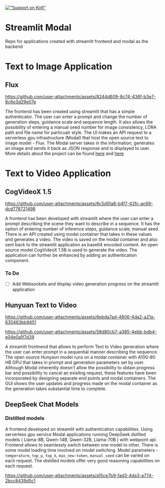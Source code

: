 [!["Support on Kofi"](https://cdn.prod.website-files.com/5c14e387dab576fe667689cf/670f5a02fcf48af59c591185_support_me_on_kofi_dark-p-500.png)](https://ko-fi.com/apaul)


# Streamlit Modal
Repo for applications created with streamlit frontend and modal as the backend

# Text to Image Application

## Flux
https://github.com/user-attachments/assets/8244d609-8c74-436f-b3e7-8c6e3d29e07e

The frontend has been created using streamlit that has a simple authenticator. The user can enter a prompt and change the number of generation steps, guidance scale and sequence length. It also allows the possibility of entering a manual seed number for image consistency, LORA path and file name for particualr style. The UI makes an API request to a serverless gpu infrastructure (Modal) that host the open source text to image model - Flux. The Modal server takes in the information, generates an image and sends it back as JSON response and is displayed to user. More details about the project can be found [here](https://medium.com/@avishekpaul31/how-to-create-web-applications-with-gpu-serverless-infrastructure-35eff89c74ed) and [here](https://github.com/AvisP/Streamlit_modal/tree/main/TexttoImage/Flux)

# Text to Video Application 

## CogVideoX 1.5 
https://github.com/user-attachments/assets/6c5d5fa8-b4f7-42fc-ac69-dcd778721498

A frontend has been developed with streamlit where the user can enter a prompt describing the scene they want to describe in a sequence. It has the option of entering number of inference steps, guidance scale, manual seed. There is an API created using modal container that takes in these values and generates a video. The video is saved on the modal container and also sent back to the streamlit application as base64 encoded content. An open source model CogVideoX 1.5B is used to generate the video. The application can further be enhanced by adding an authentication component.
### To Do
- [ ] Add Websockets and display video generation progress on the streamlit application

## Hunyuan Text to Video
https://github.com/user-attachments/assets/6ebda7ad-4806-4da2-a21a-635463bb9451

https://github.com/user-attachments/assets/58d80cb7-a385-4ebb-bdb4-e04e0a1f7d39

A streamlit frontnend that allows to perform Text to Video generation where the user can enter prompt in a sequential manner describing the sequence. The open source Hunyaun model runs on a modal container with A100-80 HB GPU that takes in prompt and generation parameters set by user. Although Modal inherently doesn't allow the possibility to obtain progress bar and possibility to cancel an exisitng request, these features have been incorporated by designing separate end points and modal containers. The GUI shows the user updates and progress made on the modal container as the generation takes substantial time to complete.


## DeepSeek Chat Models
### Distilled models
A frontend developed on streamlit with authentication capabilities. Using serverless gpu service Modal applications running DeepSeek dsitlled models ( Llama-8B, Qwen-14B, Qwen-32B, Llama-70B ) with webpoint api. Frontend allows to seamlessly switch between one model to other. There is some model loading time involved on model switching. Model parameters - `temperature`, `top_p`, `top_k`, `max_new-token`, `manual_seed` can be varied on each request. The distilled models offer very good reasoning capabilities on each request.

https://github.com/user-attachments/assets/a15ce7b9-fad3-4da3-a774-2bcc8439d5c1


